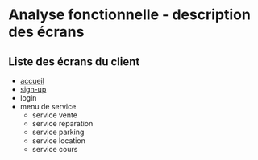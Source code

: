 # Analyse fonctionnelle - description des écrans #
## Liste des écrans du client ## 
- [accueil](02.2.1-accueil.md)
- [sign-up](02.2.2-sign-up.md)
- login
- menu de service
    - service vente
    - service reparation
    - service parking
    - service location
    - service cours